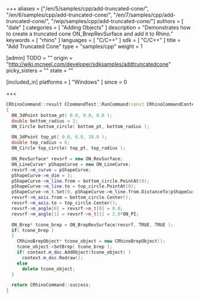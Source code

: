 +++
aliases = ["/en/5/samples/cpp/add-truncated-cone/", "/en/6/samples/cpp/add-truncated-cone/", "/en/7/samples/cpp/add-truncated-cone/", "/wip/samples/cpp/add-truncated-cone/"]
authors = [ "dale" ]
categories = [ "Adding Objects" ]
description = "Demonstrates how to create a truncated cone ON_BrepRevSurface and add it to Rhino."
keywords = [ "rhino" ]
languages = [ "C/C++" ]
sdk = [ "C/C++" ]
title = "Add Truncated Cone"
type = "samples/cpp"
weight = 1

[admin]
TODO = ""
origin = "http://wiki.mcneel.com/developer/sdksamples/addtruncatedcone"
picky_sisters = ""
state = ""

[included_in]
platforms = [ "Windows" ]
since = 0

+++

```cpp
CRhinoCommand::result CCommandTest::RunCommand(const CRhinoCommandContext& context)
{
  ON_3dPoint bottom_pt( 0.0, 0.0, 0.0 );
  double bottom_radius = 2;
  ON_Circle bottom_circle( bottom_pt, bottom_radius );

  ON_3dPoint top_pt( 0.0, 0.0, 10.0 );
  double top_radius = 6;
  ON_Circle top_circle( top_pt, top_radius );

  ON_RevSurface* revsrf = new ON_RevSurface;
  ON_LineCurve* pShapeCurve = new ON_LineCurve;
  revsrf->m_curve = pShapeCurve;
  pShapeCurve->m_dim = 3;
  pShapeCurve->m_line.from = bottom_circle.PointAt(0);
  pShapeCurve->m_line.to = top_circle.PointAt(0);
  pShapeCurve->m_t.Set(0, pShapeCurve->m_line.from.DistanceTo(pShapeCurve->m_line.to));
  revsrf->m_axis.from = bottom_circle.Center();
  revsrf->m_axis.to = top_circle.Center();
  revsrf->m_angle[0] = revsrf->m_t[0] = 0.0;
  revsrf->m_angle[1] = revsrf->m_t[1] = 2.0*ON_PI;

  ON_Brep* tcone_brep = ON_BrepRevSurface(revsrf, TRUE, TRUE );
  if( tcone_brep )
  {
    CRhinoBrepObject* tcone_object = new CRhinoBrepObject();
    tcone_object->SetBrep( tcone_brep );
    if( context.m_doc.AddObject(tcone_object) )
      context.m_doc.Redraw();
    else
      delete tcone_object;
  }

  return CRhinoCommand::success;
}
```
